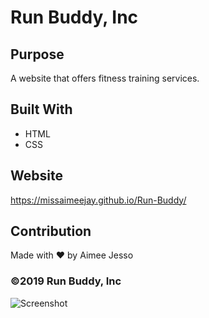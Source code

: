 # Run Buddy, Inc

## Purpose
A website that offers fitness training services. 

## Built With
* HTML
* CSS

## Website
https://missaimeejay.github.io/Run-Buddy/

## Contribution
Made with ❤️ by Aimee Jesso

### ©️2019 Run Buddy, Inc 
![Screenshot](./assets/images/RunBuddyScreen.png)
